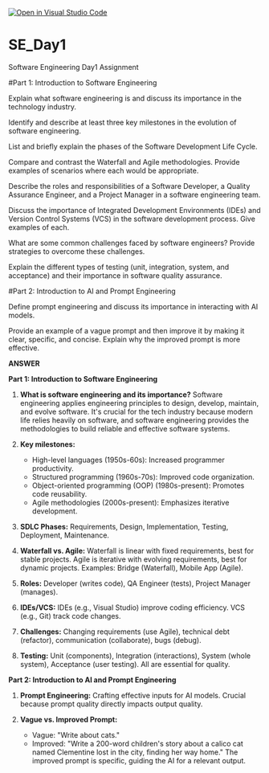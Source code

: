 [![Open in Visual Studio Code](https://classroom.github.com/assets/open-in-vscode-2e0aaae1b6195c2367325f4f02e2d04e9abb55f0b24a779b69b11b9e10269abc.svg)](https://classroom.github.com/online_ide?assignment_repo_id=18591402&assignment_repo_type=AssignmentRepo)
# SE_Day1
Software Engineering Day1 Assignment

#Part 1: Introduction to Software Engineering

Explain what software engineering is and discuss its importance in the technology industry.


Identify and describe at least three key milestones in the evolution of software engineering.


List and briefly explain the phases of the Software Development Life Cycle.


Compare and contrast the Waterfall and Agile methodologies. Provide examples of scenarios where each would be appropriate.


Describe the roles and responsibilities of a Software Developer, a Quality Assurance Engineer, and a Project Manager in a software engineering team.


Discuss the importance of Integrated Development Environments (IDEs) and Version Control Systems (VCS) in the software development process. Give examples of each.


What are some common challenges faced by software engineers? Provide strategies to overcome these challenges.


Explain the different types of testing (unit, integration, system, and acceptance) and their importance in software quality assurance.


#Part 2: Introduction to AI and Prompt Engineering


Define prompt engineering and discuss its importance in interacting with AI models.


Provide an example of a vague prompt and then improve it by making it clear, specific, and concise. Explain why the improved prompt is more effective.

**ANSWER**


**Part 1: Introduction to Software Engineering**

1. **What is software engineering and its importance?** Software engineering applies engineering principles to design, develop, maintain, and evolve software. It's crucial for the tech industry because modern life relies heavily on software, and software engineering provides the methodologies to build reliable and effective software systems.

2. **Key milestones:**
    *   High-level languages (1950s-60s): Increased programmer productivity.
    *   Structured programming (1960s-70s): Improved code organization.
    *   Object-oriented programming (OOP) (1980s-present): Promotes code reusability.
    *   Agile methodologies (2000s-present): Emphasizes iterative development.

3. **SDLC Phases:** Requirements, Design, Implementation, Testing, Deployment, Maintenance.

4. **Waterfall vs. Agile:** Waterfall is linear with fixed requirements, best for stable projects. Agile is iterative with evolving requirements, best for dynamic projects.  Examples: Bridge (Waterfall), Mobile App (Agile).

5. **Roles:** Developer (writes code), QA Engineer (tests), Project Manager (manages).

6. **IDEs/VCS:** IDEs (e.g., Visual Studio) improve coding efficiency. VCS (e.g., Git) track code changes.

7. **Challenges:** Changing requirements (use Agile), technical debt (refactor), communication (collaborate), bugs (debug).

8. **Testing:** Unit (components), Integration (interactions), System (whole system), Acceptance (user testing).  All are essential for quality.

**Part 2: Introduction to AI and Prompt Engineering**

1. **Prompt Engineering:** Crafting effective inputs for AI models.  Crucial because prompt quality directly impacts output quality.

2. **Vague vs. Improved Prompt:**
    *   Vague: "Write about cats."
    *   Improved: "Write a 200-word children's story about a calico cat named Clementine lost in the city, finding her way home."  The improved prompt is specific, guiding the AI for a relevant output.

